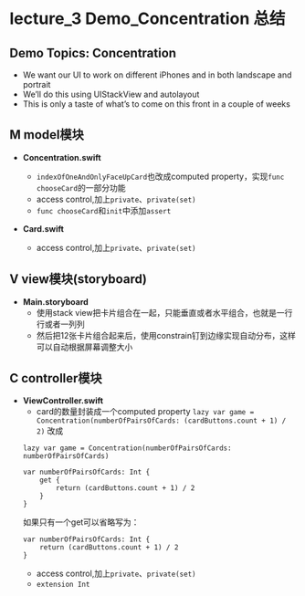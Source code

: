 # lecture_3 Demo_Concentration 总结
## Demo Topics: Concentration
- We want our UI to work on different iPhones and in both landscape and portrait 
- We’ll do this using UIStackView and autolayout
- This is only a taste of what’s to come on this front in a couple of weeks

## M model模块
- **Concentration.swift**
    + `indexOfOneAndOnlyFaceUpCard`也改成computed property，实现`func chooseCard`的一部分功能
    + access control,加上`private`、`private(set)`
    + `func chooseCard`和`init`中添加`assert`

- **Card.swift**
    + access control,加上`private`、`private(set)`

## V view模块(storyboard)
- **Main.storyboard**
    + 使用stack view把卡片组合在一起，只能垂直或者水平组合，也就是一行行或者一列列
    + 然后把12张卡片组合起来后，使用constrain钉到边缘实现自动分布，这样可以自动根据屏幕调整大小

## C controller模块
- **ViewController.swift**
    + card的数量封装成一个computed property
    `lazy var game = Concentration(numberOfPairsOfCards: (cardButtons.count + 1) / 2)`
    改成
    ```
    lazy var game = Concentration(numberOfPairsOfCards: numberOfPairsOfCards)
    
    var numberOfPairsOfCards: Int {
        get {
            return (cardButtons.count + 1) / 2
        }
    }
    ```
    如果只有一个get可以省略写为：
    ```    
    var numberOfPairsOfCards: Int {
        return (cardButtons.count + 1) / 2
    }
    ```
    + access control,加上`private`、`private(set)`
    + `extension Int`
